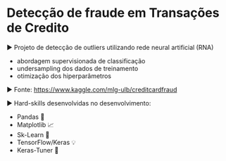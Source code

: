 # Detecção de fraude em Transações de Credito

:arrow_forward: Projeto de detecção de outliers utilizando rede neural artificial (RNA) 

* abordagem supervisionada de classificação
* undersampling dos dados de treinamento 
* otimização dos hiperparâmetros

:arrow_forward: Fonte: https://www.kaggle.com/mlg-ulb/creditcardfraud

:arrow_forward: Hard-skills desenvolvidas no desenvolvimento: 

*   Pandas :panda_face:
*   Matplotlib :chart_with_upwards_trend:
*   Sk-Learn :memo:
*   TensorFlow/Keras :bulb:
*   Keras-Tuner :rocket:
